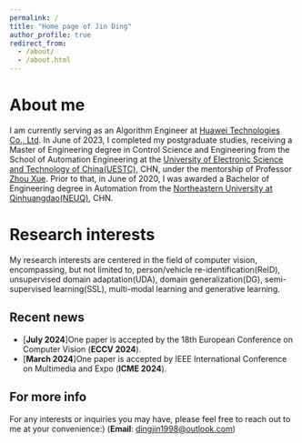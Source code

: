 ```yaml
---
permalink: /
title: "Home page of Jin Ding"
author_profile: true
redirect_from: 
  - /about/
  - /about.html
---
```

About me
======
I am currently serving as an Algorithm Engineer at [Huawei Technologies Co., Ltd](https://www.huawei.com/). In June of 2023, I completed my postgraduate studies, receiving a Master of Engineering degree in Control Science and Engineering from the School of Automation Engineering at the [University of Electronic Science and Technology of China(UESTC)](https://www.uestc.edu.cn/), CHN, under the mentorship of Professor [Zhou Xue](https://www.auto.uestc.edu.cn/info/1091/4195.htm). Prior to that, in June of 2020, I was awarded a Bachelor of Engineering degree in Automation from the [Northeastern University at Qinhuangdao(NEUQ)](https://www.neuq.edu.cn/), CHN.


Research interests
======
My research interests are centered in the field of computer vision, encompassing, but not limited to, person/vehicle re-identification(ReID), unsupervised domain adaptation(UDA), domain generalization(DG), semi-supervised learning(SSL), multi-modal learning and generative learning.

Recent news
------
- [**July 2024**]One paper is accepted by the 18th European Conference on Computer Vision (**ECCV 2024**).
- [**March 2024**]One paper is accepted by IEEE International Conference on Multimedia and Expo (**ICME 2024**).

For more info
------
For any interests or inquiries you may have, please feel free to reach out to me at your convenience:)
(**Email**: [dingjin1998@outlook.com](dingjin1998@outlook.com))
